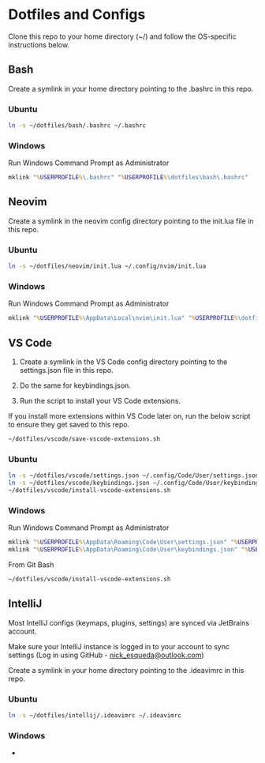 # Dotfiles and Configs

Clone this repo to your home directory (~/) and follow the OS-specific instructions below.

## Bash

Create a symlink in your home directory pointing to the .bashrc in this repo.

### Ubuntu

```bash
ln -s ~/dotfiles/bash/.bashrc ~/.bashrc
```

### Windows

Run Windows Command Prompt as Administrator

```cmd
mklink "%USERPROFILE%\.bashrc" "%USERPROFILE%\dotfiles\bash\.bashrc"
```

## Neovim

Create a symlink in the neovim config directory pointing to the init.lua file in this repo.

### Ubuntu

```bash
ln -s ~/dotfiles/neovim/init.lua ~/.config/nvim/init.lua
```

### Windows

Run Windows Command Prompt as Administrator

```cmd
mklink "%USERPROFILE%\AppData\Local\nvim\init.lua" "%USERPROFILE%\dotfiles\neovim\init.lua"
```

## VS Code

1. Create a symlink in the VS Code config directory pointing to the settings.json file in this repo.

2. Do the same for keybindings.json.

3. Run the script to install your VS Code extensions.

If you install more extensions within VS Code later on, run the below script to ensure they get saved to this repo. 

```bash
~/dotfiles/vscode/save-vscode-extensions.sh
```

### Ubuntu

```bash
ln -s ~/dotfiles/vscode/settings.json ~/.config/Code/User/settings.json
ln -s ~/dotfiles/vscode/keybindings.json ~/.config/Code/User/keybindings.json
~/dotfiles/vscode/install-vscode-extensions.sh
```

### Windows

Run Windows Command Prompt as Administrator

```cmd
mklink "%USERPROFILE%\AppData\Roaming\Code\User\settings.json" "%USERPROFILE%\dotfiles\vscode\settings.json"
mklink "%USERPROFILE%\AppData\Roaming\Code\User\keybindings.json" "%USERPROFILE%\dotfiles\vscode\keybindings.json"
```

From Git Bash

```bash
~/dotfiles/vscode/install-vscode-extensions.sh
```

## IntelliJ

Most IntelliJ configs (keymaps, plugins, settings) are synced via JetBrains account.

Make sure your IntelliJ instance is logged in to your account to sync settings (Log in using GitHub - nick_esqueda@outlook.com)

Create a symlink in your home directory pointing to the .ideavimrc in this repo.

### Ubuntu

```bash
ln -s ~/dotfiles/intellij/.ideavimrc ~/.ideavimrc
```

### Windows

-

